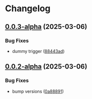 # Changelog

## [0.0.3-alpha](https://github.com/ExpediaGroup/expediagroup-java-sdk/compare/expediagroup-sdk-core-v0.0.2-alpha...expediagroup-sdk-core-v0.0.3-alpha) (2025-03-06)


### Bug Fixes

* dummy trigger ([88443ad](https://github.com/ExpediaGroup/expediagroup-java-sdk/commit/88443ad0d438479f533add6475f4f494bf5f471c))

## [0.0.2-alpha](https://github.com/ExpediaGroup/expediagroup-java-sdk/compare/expediagroup-sdk-core-v0.0.1-alpha...expediagroup-sdk-core-v0.0.2-alpha) (2025-03-06)


### Bug Fixes

* bump versions ([0a88891](https://github.com/ExpediaGroup/expediagroup-java-sdk/commit/0a8889146abf8ae969ff951fad2185d00220d26e))

